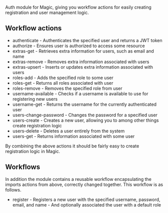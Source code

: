 
Auth module for Magic, giving you workflow actions for easily creating registration
and user management logic.

## Workflow actions

* authenticate - Authenticates the specified user and returns a JWT token
* authorize - Ensures user is authorized to access some resource
* extras-get - Retrieves extra information for users, such as email and name
* extras-remove - Removes extra information associated with users
* extras-upsert - Inserts or updates extra information associated with users
* roles-add - Adds the specified role to some user
* roles-get - Returns all roles associated with user
* roles-remove - Removes the specified role from user
* username-available - Checks if a username is available to use for registering new users
* username-get - Returns the username for the currently authenticated user
* users-change-password - Changes the password for a specified user
* users-create - Creates a new user, allowing you to among other things create registration logic
* users-delete - Deletes a user entirely from the system
* users-get - Returns information associated with some user

By combining the above actions it should be fairly easy to create registration logic in Magic.

## Workflows

In addition the module contains a reusable workflow encapsulating the imports actions from above, correctly
changed together. This workflow is as follows.

* register - Registers a new user with the specified username, password, email, and name - And optionally associated the user with a default role
